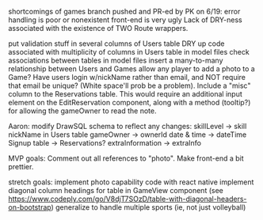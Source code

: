 shortcomings of games branch pushed and PR-ed by PK on 6/19:
    error handling is poor or nonexistent
    front-end is very ugly
    Lack of DRY-ness associated with the existence of TWO Route wrappers.

put validation stuff in several columns of Users table
DRY up code associated with multiplicity of columns in Users table
in model files check associations between tables
in model files insert a many-to-many relationship between Users and Games
allow any player to add a photo to a Game?
Have users login w/nickName rather than email, and NOT require that email be unique? (White space'll prob be a problem).
Include a "misc" column to the Reservations table.  This would require an additional input element on the EditReservation component, along with a method (tooltip?) for allowing the gameOwner to read the note.

Aaron: modify DrawSQL schema to reflect any changes:
    skillLevel -> skill
    nickName in Users table
    gameOwner -> ownerId
    date & time -> dateTime
    Signup table -> Reservations?
    extraInformation -> extraInfo

MVP goals:
    Comment out all references to "photo".
    Make front-end a bit prettier.

stretch goals:
    implement photo capability
    code with react native
    implement diagonal column headings for table in GameView component (see https://www.codeply.com/go/V8djT7SOzD/table-with-diagonal-headers-on-bootstrap)
    generalize to handle multiple sports (ie, not just volleyball)
